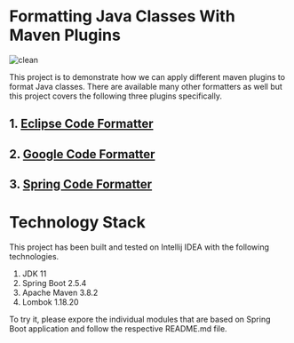 # Formatting Java Classes With Maven Plugins
![clean](https://user-images.githubusercontent.com/91077741/134330238-ff4da5be-204e-4eb7-a035-248dba6f6646.jpeg)

This project is to demonstrate how we can apply different maven plugins to format Java classes. There are available many other formatters as well but this project covers the following three plugins specifically.

## 1. [Eclipse Code Formatter](https://github.com/revelc/formatter-maven-plugin)
## 2. [Google Code Formatter](https://github.com/talios/googleformatter-maven-plugin)
## 3. [Spring Code Formatter](https://github.com/spring-io/spring-javaformat)

# Technology Stack
This project has been built and tested on Intellij IDEA with the following technologies.
1. JDK 11
2. Spring Boot 2.5.4
3. Apache Maven 3.8.2
4. Lombok 1.18.20

To try it, please expore the individual modules that are based on Spring Boot application and follow the respective README.md file.
